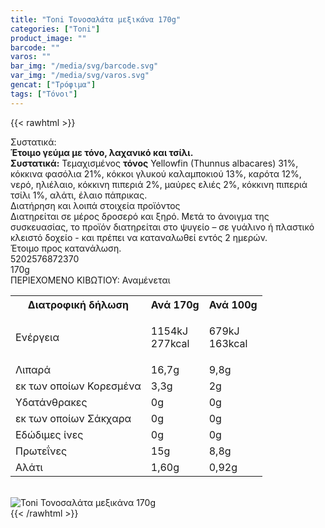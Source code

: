 ```yaml
---
title: "Toni Τονοσαλάτα µεξικάνα 170g"
categories: ["Toni"]
product_image: ""
barcode: ""
varos: ""
bar_img: "/media/svg/barcode.svg"
var_img: "/media/svg/varos.svg"
gencat: ["Τρόφιμα"]
tags: ["Τόνοι"]
---
```

{{< rawhtml >}}

<div class="sload728"><div class="product"><div id="sistatika">Συστατικά:</div><div class="alltext"><strong>Έτοιμο γεύμα με τόνο, λαχανικό και τσίλι.</strong><br><strong>Συστατικά:</strong> Τεμαχισμένος <strong>τόνος</strong> Yellowfin (Thunnus albacares) 31%, κόκκινα φασόλια 21%, κόκκοι γλυκού καλαμποκιού 13%, καρότα 12%, νερό, ηλιέλαιο, κόκκινη πιπεριά 2%, μαύρες ελιές 2%, κόκκινη πιπεριά τσίλι 1%, αλάτι, έλαιο πάπρικας.</div><div id="loipa">Διατήρηση και λοιπά στοιχεία προϊόντος</div><div class="alltext">Διατηρείται σε μέρος δροσερό και ξηρό. Μετά το άνοιγμα της συσκευασίας, το προϊόν διατηρείται στο ψυγείο – σε γυάλινο ή πλαστικό κλειστό δοχείο - και πρέπει να καταναλωθεί εντός 2 ημερών.<br>Έτοιμο προς κατανάλωση.</div><div id="barcode"><div id="barimage1"></div><span id="bartext">5202576872370</span></div><div id="varos"><div id="varosimage1"></div><span id="varostext">170g</span></div><div id="kivotio">ΠΕΡΙΕΧΟΜΕΝΟ ΚΙΒΩΤΙΟΥ:&nbsp;Αναμένεται</div><div class="tabout"><table id="diatable"><tbody><tr><th>Διατροφική δήλωση</th><th>Ανά 170g</th><th>Ανά 100g</th></tr><tr><td class="texr2">Ενέργεια</td><td class="texr">1154kJ<br>277kcal</td><td class="texr"><p>679kJ<br>163kcal</p></td></tr><tr><td class="texr2">Λιπαρά</td><td class="texr">16,7g</td><td class="texr">9,8g</td></tr><tr><td class="gray">εκ των οποίων Κορεσµένα</td><td class="gray2">3,3g</td><td class="gray2">2g</td></tr><tr><td class="texr2">Yδατάνθρακες</td><td class="texr">0g</td><td class="texr">0g</td></tr><tr><td class="gray">εκ των οποίων Σάκχαρα</td><td class="gray2">0g</td><td class="gray2">0g</td></tr><tr><td class="texr2">Εδώδιμες ίνες</td><td class="texr">0g</td><td class="texr">0g</td></tr><tr><td class="texr2">Πρωτεΐνες</td><td class="texr">15g</td><td class="texr">8,8g</td></tr><tr><td class="texr2">Αλάτι</td><td class="texr">1,60g</td><td class="texr">0,92g</td></tr></tbody></table></div><br><div class="pimg"><img alt="Toni Τονοσαλάτα µεξικάνα 170g" title="Toni Τονοσαλάτα µεξικάνα 170g" src="/media/images/toni-tonosalata-meksikana-170g.jpg"></div></div></div>
{{< /rawhtml >}}


